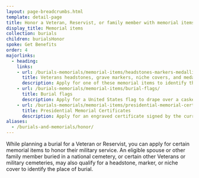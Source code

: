 ```yaml
---
layout: page-breadcrumbs.html
template: detail-page
title: Honor a Veteran, Reservist, or family member with memorial items
display_title: Memorial items
collection: burials
children: burialsHonor
spoke: Get Benefits
order: 4
majorlinks:
  - heading:
    links:
    - url: /burials-memorials/memorial-items/headstones-markers-medallions/
      title: Veterans headstones, grave markers, niche covers, and medallions
      description: Apply for one of these memorial items to identify the burial place of a Veteran or eligible spouse or other family member.
    - url: /burials-memorials/memorial-items/burial-flags/
      title: Burial flags
      description: Apply for a United States flag to drape over a casket or coffin or place with an urn.
    - url: /burials-memorials/memorial-items/presidential-memorial-certificates/
      title: Presidential Memorial Certificates
      description: Apply for an engraved certificate signed by the current president.
aliases:
  - /burials-and-memorials/honor/
---
```

<div class="va-introtext">
While planning a burial for a Veteran or Reservist, you can apply for certain memorial items to honor their military service. An eligible spouse or other family member buried in a national cemetery, or certain other Veterans or military cemeteries, may also qualify for a headstone, marker, or niche cover to identify the place of burial.

</div>
